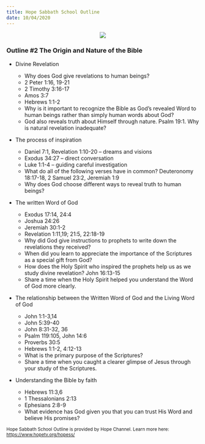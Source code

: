 ```yaml
---
title: Hope Sabbath School Outline
date: 10/04/2020
---
```


<center><img src="https://sabbath-school.adventech.io/api/v1/images/misc/hope-ss-logo.jpg" /></center>

### Outline #2  The Origin and Nature of the Bible

*  Divine Revelation
	* Why does God give revelations to human beings?
	* 2 Peter 1:16, 19-21
	* 2 Timothy 3:16-17
	* Amos 3:7
	* Hebrews 1:1-2
	* Why is it important to recognize the Bible as God’s revealed Word to human beings rather than simply human words about God?
	* God also reveals truth about Himself through nature.  Psalm 19:1. Why is natural revelation inadequate?

*  The process of inspiration
	* Daniel 7:1, Revelation 1:10-20 – dreams and visions
	* Exodus 34:27 – direct conversation
	* Luke 1:1-4 – guiding careful investigation
	* What do all of the following verses have in common? Deuteronomy 18:17-18, 2 Samuel 23:2, Jeremiah 1:9
	* Why does God choose different ways to reveal truth to human beings?

*  The written Word of God
	* Exodus 17:14, 24:4
	* Joshua 24:26
	* Jeremiah 30:1-2
	* Revelation 1:11,19; 21:5, 22:18-19
	* Why did God give instructions to prophets to write down the revelations they received?
	* When did you learn to appreciate the importance of the Scriptures as a special gift from God?
	* How does the Holy Spirit who inspired the prophets help us as we study divine revelation? John 16:13-15
	* Share a time when the Holy Spirit helped you understand the Word of God more clearly.

*  The relationship between the Written Word of God and the Living Word of God
	* John 1:1-3,14
	* John 5:39-40
	* John 8:31-32, 36
	* Psalm 119:105, John 14:6
	* Proverbs 30:5
	* Hebrews 1:1-2, 4:12-13
	* What is the primary purpose of the Scriptures?
	* Share a time when you caught a clearer glimpse of Jesus through your study of the Scriptures.

*  Understanding the Bible by faith
	* Hebrews 11:3,6
	* 1 Thessalonians 2:13
	* Ephesians 2:8-9
	* What evidence has God given you that you can trust His Word and believe His promises?


<small>Hope Sabbath School Outline is provided by Hope Channel. Learn more here: https://www.hopetv.org/hopess/</small>